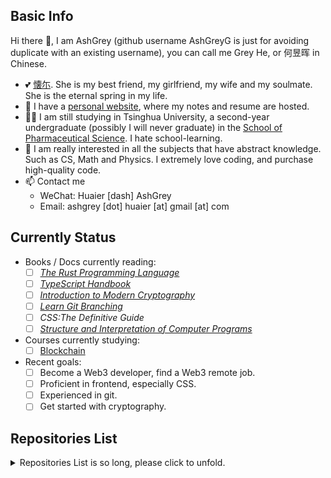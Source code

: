 ## Basic Info

Hi there 👋, I am AshGrey (github username AshGreyG is just for avoiding 
duplicate with an existing username), you can call me Grey He, or 何昱晖 in Chinese.
+ 💕 [懐尓](https://github.com/huaier007). She is my best friend, my girlfriend, 
  my wife and my soulmate. She is the eternal spring in my life.
+ 🌱 I have a [personal website](https://www.huaier-ashgrey.top), where my notes 
  and resume are hosted.
+ 👨‍💻 I am still studying in Tsinghua University, a second-year undergraduate 
  (possibly I will never graduate) in the 
  [School of Pharmaceutical Science](https://www.sps.tsinghua.edu.cn/spsen/). 
  I hate school-learning.
+ 🔭 I am really interested in all the subjects that have abstract knowledge. Such 
  as CS, Math and Physics. I extremely love coding, and purchase high-quality code.
+ 📫 Contact me
  + WeChat: Huaier [dash] AshGrey
  + Email: ashgrey [dot] huaier [at] gmail [at] com

## Currently Status

+ Books / Docs currently reading:
  + [ ] [*The Rust Programming Language*](https://docs.rust-lang.org)
  + [ ] [*TypeScript Handbook*](https://typescriptlang.org/docs/handbook)
  + [ ] [*Introduction to Modern Cryptography*](https://eclass.uniwa.gr/modules/document/file.php/CSCYB105/Reading%20Material/%5BJonathan_Katz%2C_Yehuda_Lindell%5D_Introduction_to_Mo%282nd%29.pdf)
  + [ ] [*Learn Git Branching*](https://learngitbranching.js.org/?NODEMO)
  + [ ] *CSS:The Definitive Guide*
  + [ ] [*Structure and Interpretation of Computer Programs*](https://mitp-content-server.mit.edu/books/content/sectbyfn/books_pres_0/6515/sicp.zip/index.html)
+ Courses currently studying:
  + [ ] [Blockchain](http://zhenxiao.com/album/juicebox/web/?s=2018_blockchain)
+ Recent goals:
  + [ ] Become a Web3 developer, find a Web3 remote job.
  + [ ] Proficient in frontend, especially CSS.
  + [ ] Experienced in git.
  + [ ] Get started with cryptography.

## Repositories List

<details>

<summary>
  Repositories List is so long, please click to unfold.
</summary>

+ Algorithm in different programming languages:
  + [Algorithm-C](https://github.com/AshGreyG/Algorithm-C)
  + [Algorithm-Cpp](https://github.com/AshGreyG/Algorithm-Cpp)
  + [Algorithm-Python-With-Manim](https://github.com/AshGreyG/Algorithm-Python-With-Manim)
+ Learning repositories:
  + [To-Learn-By-Books](https://github.com/AshGreyG/To-Learn-By-Books)
  + [To-Learn-By-Courses](https://github.com/AshGreyG/To-Learn-By-Courses)
  + Learning With Demo-Mini Project
    + frontend
      + [To-Learn-By-Project-100days-CSS](https://github.com/AshGreyG/To-Learn-By-Project-100days-CSS)
      + [To-Learn-By-Project-React-Todo](https://github.com/AshGreyG/To-Learn-By-Project-React-Todo)
+ Single Project
  + C++
    + [Robox](https://github.com/AshGreyG/Robox)
+ AIR
+ Personal Utility
  + [Dotfiles](https://github.com/AshGreyG/Dotfiles)
  + [AshGreyG](https://github.com/AshGreyG/AshGreyG)
  + [ashgreyg.github.io-Archive-v1](https://github.com/AshGreyG/ashgreyg.github.io-Archive-v1)
  + [ashgreyg.github.io-Archive-v2](https://github.com/AshGreyG/ashgreyg.github.io-Archive-v2)
  + [ashgreyg.github.io](https://github.com/AshGreyG/ashgreyg.github.io)
  + [Toy-Code](https://github.com/AshGreyG/Toy-Code)
  + [THU-Homework](https://github.com/AshGreyG/THU-Homework)

</details>

